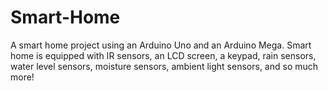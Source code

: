 # Smart-Home
A smart home project using an Arduino Uno and an Arduino Mega.
Smart home is equipped with IR sensors, an LCD screen, a keypad, rain sensors, water level sensors, moisture sensors, ambient light sensors, and so much more!
